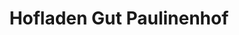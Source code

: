 ---
title: "Hofladen Gut Paulinenhof"
url: /leichlingen-rheinland/hofladen-gut-paulinenhof/
shop: Hofladen
---